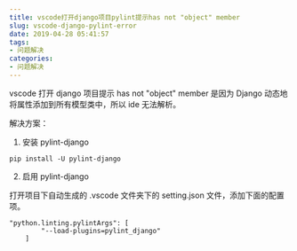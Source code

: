 ```yaml
---
title: vscode打开django项目pylint提示has not "object" member
slug: vscode-django-pylint-error
date: 2019-04-28 05:41:57
tags: 
- 问题解决
categories:
- 问题解决
---
```


vscode 打开 django 项目提示 has not "object" member 是因为 Django 动态地将属性添加到所有模型类中，所以 ide 无法解析。


<!-- more -->

解决方案：

1. 安装 pylint-django

```
pip install -U pylint-django
```

2. 启用 pylint-django

打开项目下自动生成的 .vscode 文件夹下的 setting.json 文件，添加下面的配置项。

```
"python.linting.pylintArgs": [
        "--load-plugins=pylint_django"
    ]
```